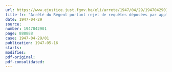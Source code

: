 ```yaml
---
url: https://www.ejustice.just.fgov.be/eli/arrete/1947/04/29/1947042901/justel
title-fr: "Arrêté du Régent portant rejet de requêtes déposées par application de l'arrêté royal n° 62 du 13 janvier 1935, permettant l'institution d'une règlementation économique de la production et de la distribution"
date: 1947-04-29
source:
number: 1947042901
page: 888888
case: 1947-04-29/01
publication: 1947-05-16
starts:
modifies:
pdf-original:
pdf-consolidated:
---
```


